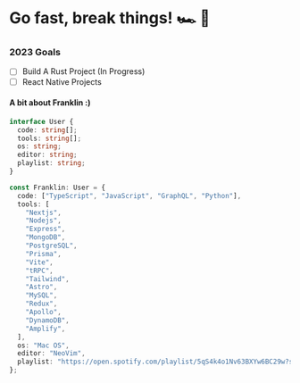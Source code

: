 # Go fast, break things! 🏎 🚀 

### 2023 Goals

- [ ] Build A Rust Project (In Progress)
- [ ] React Native Projects

#### A bit about Franklin :)

```typescript
interface User {
  code: string[];
  tools: string[];
  os: string;
  editor: string;
  playlist: string;
}

const Franklin: User = {
  code: ["TypeScript", "JavaScript", "GraphQL", "Python"],
  tools: [
    "Nextjs",
    "Nodejs",
    "Express",
    "MongoDB",
    "PostgreSQL",
    "Prisma",
    "Vite",
    "tRPC",
    "Tailwind",
    "Astro",
    "MySQL",
    "Redux",
    "Apollo",
    "DynamoDB",
    "Amplify",
  ],
  os: "Mac OS",
  editor: "NeoVim",
  playlist: "https://open.spotify.com/playlist/5qS4k4o1Nv63BXYw6BC29w?si=8b0df14856ff4891"
};
```
